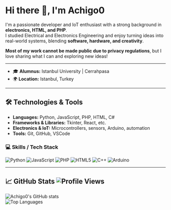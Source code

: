 # Hi there 👋, I'm Achigo0

I'm a passionate developer and IoT enthusiast with a strong background in **electronics, HTML, and PHP**.  
I studied Electrical and Electronics Engineering and enjoy turning ideas into real-world systems, blending **software, hardware, and creativity**.  

**Most of my work cannot be made public due to privacy regulations**, but I love sharing what I can and exploring new ideas!

---
- 🎓 **Alumnus:** Istanbul University | Cerrahpasa
- 🌍 **Location:** Istanbul, Turkey  

---

## 🛠️ Technologies & Tools
- **Languages:** Python, JavaScript, PHP, HTML, C#  
- **Frameworks & Libraries:** Tkinter, React, etc.  
- **Electronics & IoT:** Microcontrollers, sensors, Arduino, automation  
- **Tools:** Git, GitHub, VSCode  

### 💻 Skills / Tech Stack
![Python](https://img.shields.io/badge/-Python-3776AB?style=flat&logo=python&logoColor=white)
![JavaScript](https://img.shields.io/badge/-JavaScript-F7DF1E?style=flat&logo=javascript&logoColor=black)
![PHP](https://img.shields.io/badge/-PHP-777BB4?style=flat&logo=php&logoColor=white)
![HTML5](https://img.shields.io/badge/-HTML5-E34F26?style=flat&logo=html5&logoColor=white)
![C++](https://img.shields.io/badge/-C%2B%2B-00599C?style=flat&logo=c%2B%2B&logoColor=white)
![Arduino](https://img.shields.io/badge/-Arduino-00979D?style=flat&logo=arduino&logoColor=white)

---

## 📈 GitHub Stats ![Profile Views](https://komarev.com/ghpvc/?username=Achigo0&color=blue)  

![Achigo0's GitHub stats](https://github-readme-stats.vercel.app/api?username=Achigo0&show_icons=true&theme=radical)
<br>
![Top Languages](https://github-readme-stats.vercel.app/api/top-langs/?username=Achigo0&layout=compact&theme=radical)
<br>
